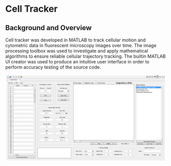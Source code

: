 # Cell Tracker

## Background and Overview
Cell tracker was developed in MATLAB to track cellular motion and cytometric data in fluorescent microscopy images over time.
The image processing toolbox was used to investigate and apply mathematical algorithms to ensure reliable cellular trajectory tracking.
The builtin MATLAB UI creator was used to produce an intuitive user interface in order to perform accuracy testing of the source code.

![ui](./wiki/ui.png)